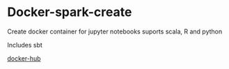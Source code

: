 # Docker-spark-create

Create docker container for jupyter notebooks
suports scala, R and python

Includes sbt

[docker-hub](https://cloud.docker.com/repository/docker/quagly/spark-all/builds)


